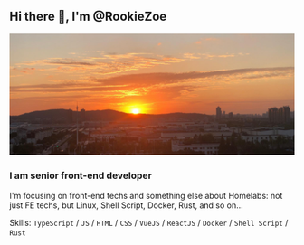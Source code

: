 ## Hi there 👋, I'm @RookieZoe

![I am senior front-end developer](./assets/banner.jpg)

### I am senior front-end developer

I'm focusing on front-end techs and something else about Homelabs: not just FE techs, but Linux, Shell Script, Docker, Rust, and so on...

Skills: `TypeScript` / `JS` / `HTML` / `CSS` / `VueJS` / `ReactJS` / `Docker` / `Shell Script` / `Rust`

<picture>
  <source srcset="https://github-readme-stats.vercel.app/api/top-langs/?username=RookieZoe&layout=compact&langs_count=6&cache_seconds=86400&card_width=445&theme=dracula" media="(prefers-color-scheme: dark)" />
  <source srcset="https://github-readme-stats.vercel.app/api/top-langs/?username=RookieZoe&layout=compact&langs_count=6&cache_seconds=86400&card_width=445" media="(prefers-color-scheme: light), (prefers-color-scheme: no-preference)" />
  <img />
</picture>

<picture>
  <source srcset="https://github-readme-stats.vercel.app/api?username=RookieZoe&show_icons=true&cache_seconds=86400&count_private=true&hide=contribs&theme=dracula" media="(prefers-color-scheme: dark)" />
  <source srcset="https://github-readme-stats.vercel.app/api?username=RookieZoe&show_icons=true&cache_seconds=86400&count_private=true&hide=contribs" media="(prefers-color-scheme: light), (prefers-color-scheme: no-preference)" />
  <img />
</picture>
